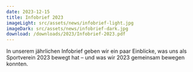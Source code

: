 ```yaml
---
date: 2023-12-15
title: Infobrief 2023
imageLight: src/assets/news/infobrief-light.jpg
imageDark: src/assets/news/infobrief-dark.jpg
download: /downloads/2023/Infobrief-2023.pdf
---
```


In unserem jährlichen Infobrief geben wir ein paar Einblicke, was uns als Sportverein 2023 bewegt hat – und was wir 2023 gemeinsam bewegen konnten.
